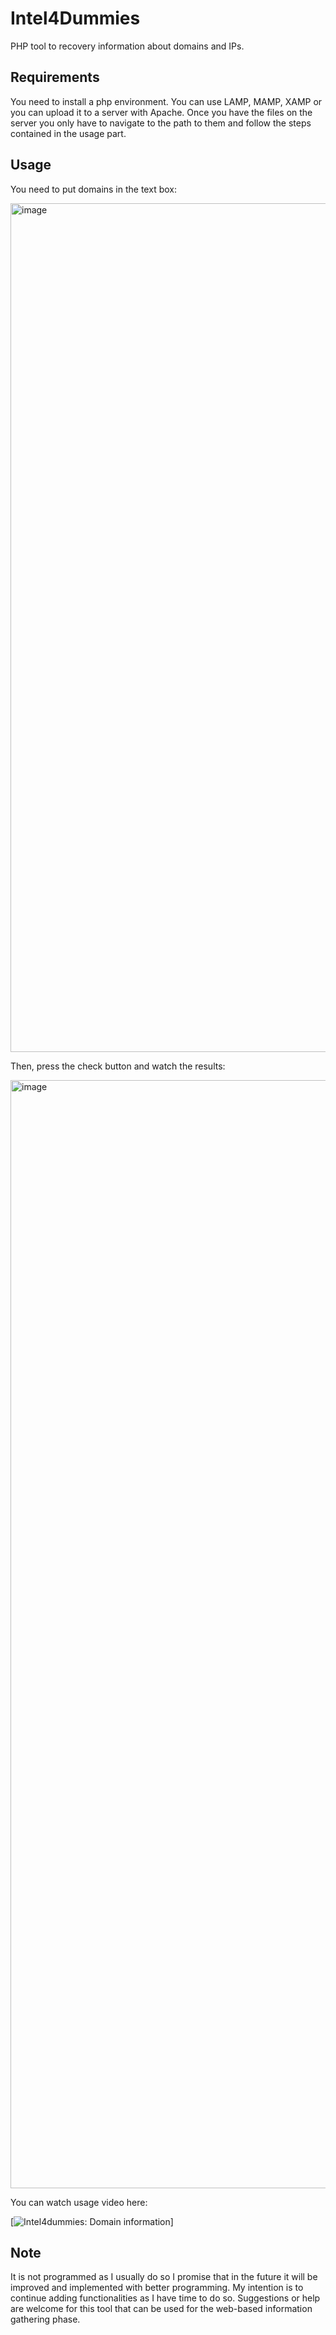 # Intel4Dummies
PHP tool to recovery information about domains and IPs.

## Requirements

You need to install a php environment. You can use LAMP, MAMP, XAMP or you can upload it to a server with Apache. Once you have the files on the server you only have to navigate to the path to them and follow the steps contained in the usage part.

## Usage

You need to put domains in the text box:

<img width="1358" alt="image" src="https://github.com/h3st4k3r/Intel4Dummies/assets/40382991/1c27e231-686d-4281-833d-ff20cc33a2da">

Then, press the check button and watch the results:

<img width="1773" alt="image" src="https://github.com/h3st4k3r/Intel4Dummies/assets/40382991/fdd93c72-9f3e-4d3b-979e-4110a5f56e74">

You can watch usage video here:

[![Intel4dummies: Domain information]([https://www.youtube.com/watch?v=sOEsdkZjohI](https://www.youtube.com/watch?v=sOEsdkZjohI))]

## Note

It is not programmed as I usually do so I promise that in the future it will be improved and implemented with better programming. 
My intention is to continue adding functionalities as I have time to do so. Suggestions or help are welcome for this tool that can be used for the web-based information gathering phase.
